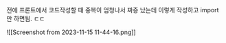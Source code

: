 전에 프론트에서 코드작성할 때 중복이 엄청나서 짜증 났는데 
이렇게 작성하고 import만 하면됨. ㄷㄷ

![[Screenshot from 2023-11-15 11-44-16.png]]